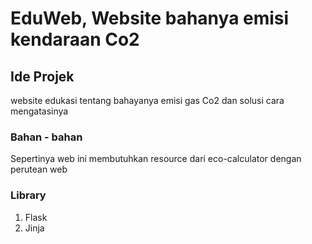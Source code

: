 # EduWeb, Website bahanya emisi kendaraan Co2

## Ide Projek 
website edukasi tentang bahayanya emisi gas Co2 dan solusi cara mengatasinya

### Bahan - bahan 
 Sepertinya web ini membutuhkan resource dari eco-calculator dengan perutean web

 ### Library
 1. Flask
 2. Jinja
